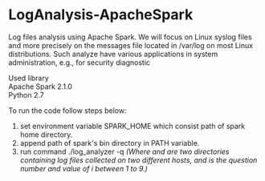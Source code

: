 # LogAnalysis-ApacheSpark
Log files analysis using Apache Spark. We will focus on Linux syslog files and more precisely on the messages file located in /var/log on most Linux distributions. Such analyze have various applications in system administration, e.g., for security diagnostic

Used library<br />
Apache Spark 2.1.0<br />
Python 2.7<br />

To run the code follow steps below:
1. set environment variable SPARK_HOME which consist path of spark home directory.
2. append path of spark's bin directory in PATH variable.
3. run command ./log_analyzer -q <i> <dir1> <dir2>  (Where <dir1> and <dir2> are two directories containing log files collected on two different
hosts, and <i> is the question number and value of i between 1 to 9.)
 
